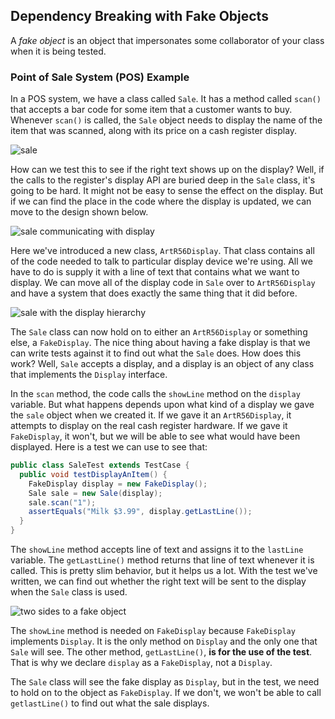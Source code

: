 ## Dependency Breaking with Fake Objects
A _fake object_ is an object that impersonates some collaborator of your class when it is being tested.

### Point of Sale System (POS) Example
In a POS system, we have a class called `Sale`. It has a method called `scan()` that accepts a bar code for some item that a customer wants to buy. Whenever `scan()` is called, the `Sale` object needs to display the name of the item that was scanned, along with its price on a cash register display.

![sale](https://user-images.githubusercontent.com/5623994/51017592-926aac00-1542-11e9-91a8-54acd646af2e.png)

How can we test this to see if the right text shows up on the display? Well, if the calls to the register's display API are buried deep in the `Sale` class, it's going to be hard. It might not be easy to sense the effect on the display. But if we can find the place in the code where the display is updated, we can move to the design shown below.

![sale communicating with display](https://user-images.githubusercontent.com/5623994/51017982-fe99df80-1543-11e9-8bb2-559afe8c62ae.png)

Here we've introduced a new class, `ArtR56Display`. That class contains all of the code needed to talk to particular display device we're using. All we have to do is supply it with a line of text that contains what we want to display. We can move all of the display code in `Sale` over to `ArtR56Display` and have a system that does exactly the same thing that it did before.

![sale with the display hierarchy](https://user-images.githubusercontent.com/5623994/51052684-63395680-15a5-11e9-91a8-13346e927065.png)

The `Sale` class can now hold on to either an `ArtR56Display` or something else, a `FakeDisplay`. The nice thing about having a fake display is that we can write tests against it to find out what the `Sale` does. 
How does this work? Well, `Sale` accepts a display, and a display is an object of any class that implements the `Display` interface.

In the `scan` method, the code calls the `showLine` method on the `display` variable. But what happens depends upon what kind of a display we gave the `sale` object when we created it. If we gave it an `ArtR56Display`, it attempts to display on the real cash register hardware. If we gave it `FakeDisplay`, it won't, but we will be able to see what would have been displayed. Here is a test we can use to see that:

```java
public class SaleTest extends TestCase {
  public void testDisplayAnItem() {
    FakeDisplay display = new FakeDisplay();
    Sale sale = new Sale(display);
    sale.scan("1");
    assertEquals("Milk $3.99", display.getLastLine());
  }
}
```

The `showLine` method accepts line of text and assigns it to the `lastLine` variable. The `getLastLine()` method returns that line of text whenever it is called. This is pretty slim behavior, but it helps us a lot. With the test we've written, we can find out whether the right text will be sent to the display when the `Sale` class is used.

![two sides to a fake object](https://user-images.githubusercontent.com/5623994/51065875-3ef56e00-15d5-11e9-8618-9945586a9ece.png)

The `showLine` method is needed on `FakeDisplay` because `FakeDisplay` implements `Display`. It is the only method on `Display` and the only one that `Sale` will see. The other method, `getLastLine()`, __is for the use of the test__. That is why we declare `display` as a `FakeDisplay`, not a `Display`.

The `Sale` class will see the fake display as `Display`, but in the test, we need to hold on to the object as `FakeDisplay`. If we don't, we won't be able to call `getlastLine()` to find out what the sale displays. 
